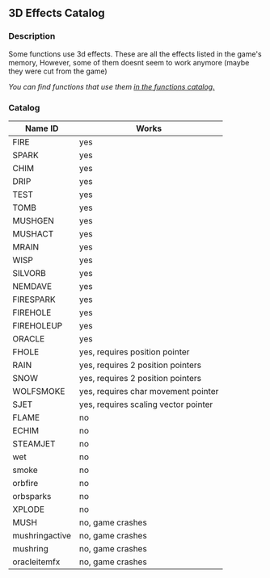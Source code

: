 
## 3D Effects Catalog

### Description

Some functions use 3d effects. These are all the effects listed in the game's memory, However, some of them doesnt seem to work anymore (maybe they were cut from the game)

*You can find functions that use them [in the functions catalog.](./func_refs/244.md)*

### Catalog

| Name ID | Works |
| ------- | ----- |
| FIRE | yes |
| SPARK | yes |
| CHIM | yes |
| DRIP | yes |
| TEST | yes |
| TOMB | yes |
| MUSHGEN | yes |
| MUSHACT | yes |
| MRAIN | yes |
| WISP | yes |
| SILVORB | yes |
| NEMDAVE | yes |
| FIRESPARK | yes |
| FIREHOLE | yes |
| FIREHOLEUP | yes |
| ORACLE | yes |
| FHOLE | yes, requires position pointer |
| RAIN | yes, requires 2 position pointers |
| SNOW | yes, requires 2 position pointers |
| WOLFSMOKE | yes, requires char movement pointer |
| SJET | yes, requires scaling vector pointer |
| FLAME | no |
| ECHIM | no |
| STEAMJET | no |
| wet | no |
| smoke | no |
| orbfire | no |
| orbsparks | no |
| XPLODE | no |
| MUSH | no, game crashes |
| mushringactive | no, game crashes |
| mushring | no, game crashes |
| oracleitemfx | no, game crashes |
